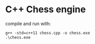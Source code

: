 # C++ Chess engine

compile and run with:
```
g++ -std=c++11 chess.cpp -o chess.exe 
.\chess.exe
```
